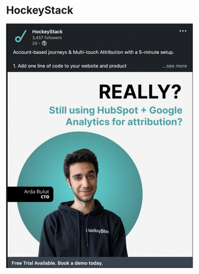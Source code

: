 # HockeyStack

![Screen Shot 2022-10-18 at 9.31.41 PM.png](HockeyStack%20d2257512d6584cca9f0dbf68b5eb1b3e/Screen_Shot_2022-10-18_at_9.31.41_PM.png)